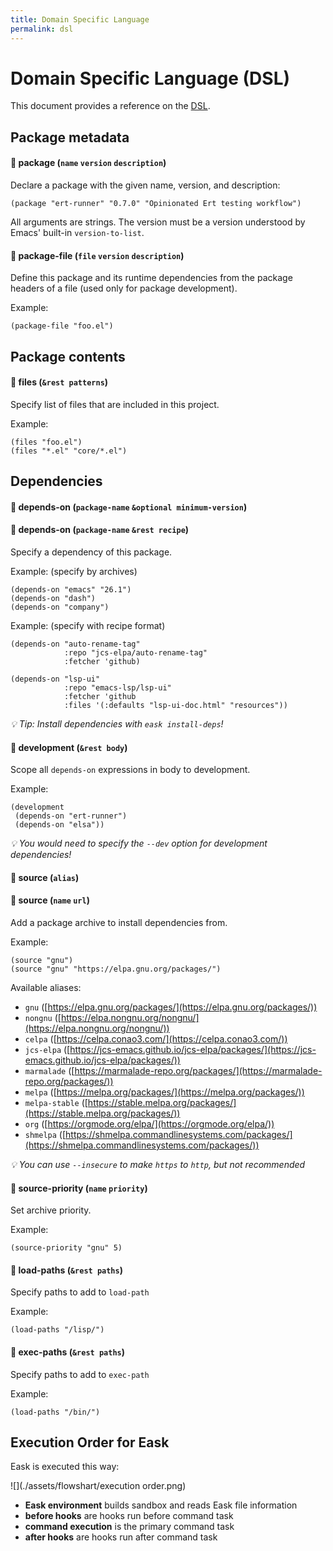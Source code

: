 ```yaml
---
title: Domain Specific Language
permalink: dsl
---
```


# Domain Specific Language (DSL)

This document provides a reference on the [DSL](https://en.wikipedia.org/wiki/Domain-specific_language).

## Package metadata

#### 🔎 **package** (`name` `version` `description`)

Declare a package with the given name, version, and description:

```elisp
(package "ert-runner" "0.7.0" "Opinionated Ert testing workflow")
```

All arguments are strings. The version must be a version understood by Emacs'
built-in `version-to-list`.

#### 🔎 **package-file** (`file` `version` `description`)

Define this package and its runtime dependencies from the package headers 
of a file (used only for package development).

Example:

```elisp
(package-file "foo.el")
```

## Package contents

#### 🔎 **files** (`&rest patterns`)

Specify list of files that are included in this project.

Example:

```elisp
(files "foo.el")
(files "*.el" "core/*.el")
```

## Dependencies

#### 🔎 **depends-on** (`package-name` `&optional minimum-version`)
#### 🔎 **depends-on** (`package-name` `&rest recipe`)

Specify a dependency of this package.

Example: (specify by archives)

```elisp
(depends-on "emacs" "26.1")
(depends-on "dash")
(depends-on "company")
```

Example: (specify with recipe format)

```elisp
(depends-on "auto-rename-tag" 
            :repo "jcs-elpa/auto-rename-tag" 
            :fetcher 'github)

(depends-on "lsp-ui" 
            :repo "emacs-lsp/lsp-ui"
            :fetcher 'github
            :files '(:defaults "lsp-ui-doc.html" "resources"))
```

*💡 Tip: Install dependencies with `eask install-deps`!*

#### 🔎 **development** (`&rest body`)

Scope all `depends-on` expressions in body to development.

Example:

```elisp
(development
 (depends-on "ert-runner")
 (depends-on "elsa"))
```

*💡 You would need to specify the `--dev` option for development dependencies!*

#### 🔎 **source** (`alias`)
#### 🔎 **source** (`name` `url`)

Add a package archive to install dependencies from.

Example:

```elisp
(source "gnu")
(source "gnu" "https://elpa.gnu.org/packages/")
```

Available aliases:

* `gnu` ([https://elpa.gnu.org/packages/](https://elpa.gnu.org/packages/))
* `nongnu` ([https://elpa.nongnu.org/nongnu/](https://elpa.nongnu.org/nongnu/))
* `celpa` ([https://celpa.conao3.com/](https://celpa.conao3.com/))
* `jcs-elpa` ([https://jcs-emacs.github.io/jcs-elpa/packages/](https://jcs-emacs.github.io/jcs-elpa/packages/))
* `marmalade` ([https://marmalade-repo.org/packages/](https://marmalade-repo.org/packages/))
* `melpa` ([https://melpa.org/packages/](https://melpa.org/packages/))
* `melpa-stable` ([https://stable.melpa.org/packages/](https://stable.melpa.org/packages/))
* `org` ([https://orgmode.org/elpa/](https://orgmode.org/elpa/))
* `shmelpa` ([https://shmelpa.commandlinesystems.com/packages/](https://shmelpa.commandlinesystems.com/packages/))

*💡 You can use `--insecure` to make `https` to `http`, but not recommended*

#### 🔎 **source-priority** (`name` `priority`)

Set archive priority.

Example:

```elisp
(source-priority "gnu" 5)
```

#### 🔎 **load-paths** (`&rest paths`)

Specify paths to add to `load-path`

Example:

```elisp
(load-paths "/lisp/")
```

#### 🔎 **exec-paths** (`&rest paths`)

Specify paths to add to `exec-path`

Example:

```elisp
(load-paths "/bin/")
```

## Execution Order for Eask

Eask is executed this way:

![](./assets/flowshart/execution order.png)

* **Eask environment** builds sandbox and reads Eask file information
* **before hooks** are hooks run before command task
* **command execution** is the primary command task
* **after hooks** are hooks run after command task
